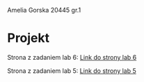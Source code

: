 Amelia Gorska 20445 gr.1


# Projekt

Strona z zadaniem lab 6: [Link do strony lab 6](https://gurska10028.github.io/GorskaAmeliaLabJS/lab6/)

Strona z zadaniem lab 5: [Link do strony lab 5](https://gurska10028.github.io/GorskaAmeliaLabJS/lab5/)
